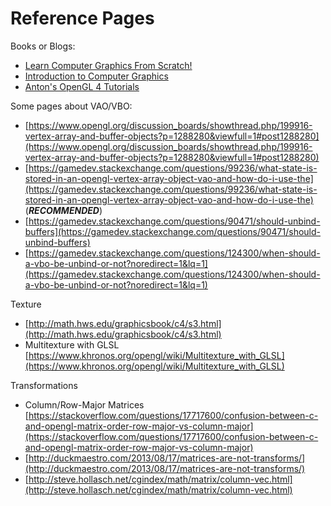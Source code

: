 # Reference Pages

Books or Blogs:

* [Learn Computer Graphics From Scratch!](https://www.scratchapixel.com/)
* [Introduction to Computer Graphics](http://math.hws.edu/graphicsbook/)
* [Anton's OpenGL 4 Tutorials](http://antongerdelan.net/opengl/)

Some pages about VAO/VBO:

* [https://www.opengl.org/discussion_boards/showthread.php/199916-vertex-array-and-buffer-objects?p=1288280&viewfull=1#post1288280](https://www.opengl.org/discussion_boards/showthread.php/199916-vertex-array-and-buffer-objects?p=1288280&viewfull=1#post1288280)
* [https://gamedev.stackexchange.com/questions/99236/what-state-is-stored-in-an-opengl-vertex-array-object-vao-and-how-do-i-use-the](https://gamedev.stackexchange.com/questions/99236/what-state-is-stored-in-an-opengl-vertex-array-object-vao-and-how-do-i-use-the) (**_RECOMMENDED_**)
* [https://gamedev.stackexchange.com/questions/90471/should-unbind-buffers](https://gamedev.stackexchange.com/questions/90471/should-unbind-buffers)
* [https://gamedev.stackexchange.com/questions/124300/when-should-a-vbo-be-unbind-or-not?noredirect=1&lq=1](https://gamedev.stackexchange.com/questions/124300/when-should-a-vbo-be-unbind-or-not?noredirect=1&lq=1)

Texture

* [http://math.hws.edu/graphicsbook/c4/s3.html](http://math.hws.edu/graphicsbook/c4/s3.html)
* Multitexture with GLSL [https://www.khronos.org/opengl/wiki/Multitexture_with_GLSL](https://www.khronos.org/opengl/wiki/Multitexture_with_GLSL)

Transformations

* Column/Row-Major Matrices [https://stackoverflow.com/questions/17717600/confusion-between-c-and-opengl-matrix-order-row-major-vs-column-major](https://stackoverflow.com/questions/17717600/confusion-between-c-and-opengl-matrix-order-row-major-vs-column-major)
* [http://duckmaestro.com/2013/08/17/matrices-are-not-transforms/](http://duckmaestro.com/2013/08/17/matrices-are-not-transforms/)
* [http://steve.hollasch.net/cgindex/math/matrix/column-vec.html](http://steve.hollasch.net/cgindex/math/matrix/column-vec.html)